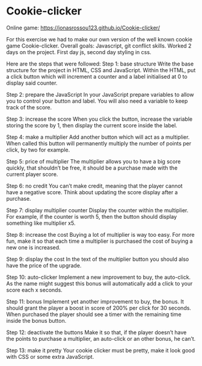 # Cookie-clicker
Online game: https://jonasrossou123.github.io/Cookie-clicker/


For this exercise we had to make our own version of the well known cookie game Cookie-clicker.
Overall goals: Javascript, git conflict skills.
Worked 2 days on the project. First day js, second day styling in css.

Here are the steps that were followed:
Step 1: base structure
Write the base structure for the project in HTML, CSS and JavaScript. Within the HTML, put a click button which will increment a counter and a label initialised at 0 to display said counter.

Step 2: prepare the JavaScript
In your JavaScript prepare variables to allow you to control your button and label. You will also need a variable to keep track of the score.

Step 3: increase the score
When you click the button, increase the variable storing the score by 1, then display the current score inside the label.

Step 4: make a multiplier
Add another button which will act as a multiplier. When called this button will permanently multiply the number of points per click, by two for example.

Step 5: price of multiplier
The multiplier allows you to have a big score quickly, that shouldn’t be free, it should be a purchase made with the current player score.

Step 6: no credit
You can’t make credit, meaning that the player cannot have a negative score. Think about updating the score display after a purchase.

Step 7: display multiplier counter
Display the counter within the multiplier. For example, if the counter is worth 5, then the button should display something like multiplier x5.

Step 8: increase the cost
Buying a lot of multiplier is way too easy. For more fun, make it so that each time a multiplier is purchased the cost of buying a new one is increased.

Step 9: display the cost
In the text of the multiplier button you should also have the price of the upgrade.

Step 10: auto-clicker
Implement a new improvement to buy, the auto-click. As the name might suggest this bonus will automatically add a click to your score each x seconds.

Step 11: bonus
Implement yet another improvement to buy, the bonus. It should grant the player a boost in score of 200% per click for 30 seconds. When purchased the player should see a timer with the remaining time inside the bonus button.

Step 12: deactivate the buttons
Make it so that, if the player doesn’t have the points to purchase a multiplier, an auto-click or an other bonus, he can’t.

Step 13: make it pretty
Your cookie clicker must be pretty, make it look good with CSS or some extra JavaScript.


